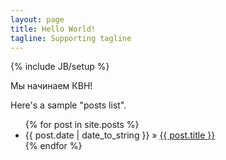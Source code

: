 ```yaml
---
layout: page
title: Hello World!
tagline: Supporting tagline
---
```

{% include JB/setup %}

Мы начинаем КВН!

Here's a sample "posts list".

<ul class="posts">
  {% for post in site.posts %}
    <li><span>{{ post.date | date_to_string }}</span> &raquo; <a href="{{ BASE_PATH }}{{ post.url }}">{{ post.title }}</a></li>
  {% endfor %}
</ul>
